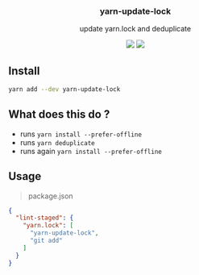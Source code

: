 <h3 align="center">
  yarn-update-lock
</h3>

<p align="center">
  update yarn.lock and deduplicate
</p>

<p align="center">
  <a href="https://npmjs.org/package/yarn-update-lock"><img src="https://img.shields.io/npm/v/yarn-update-lock.svg?style=flat-square"></a>
  <a href="https://david-dm.org/christophehurpeau/pob?path=packages/yarn-update-lock"><img src="https://david-dm.org/christophehurpeau/pob?path=packages/yarn-update-lock.svg?style=flat-square"></a>
</p>

## Install

```bash
yarn add --dev yarn-update-lock
```

## What does this do ?

- runs `yarn install --prefer-offline`
- runs `yarn deduplicate`
- runs again `yarn install --prefer-offline`

## Usage

> package.json
```json
{
  "lint-staged": {
    "yarn.lock": [
      "yarn-update-lock",
      "git add"
    ]
  }
}
```
